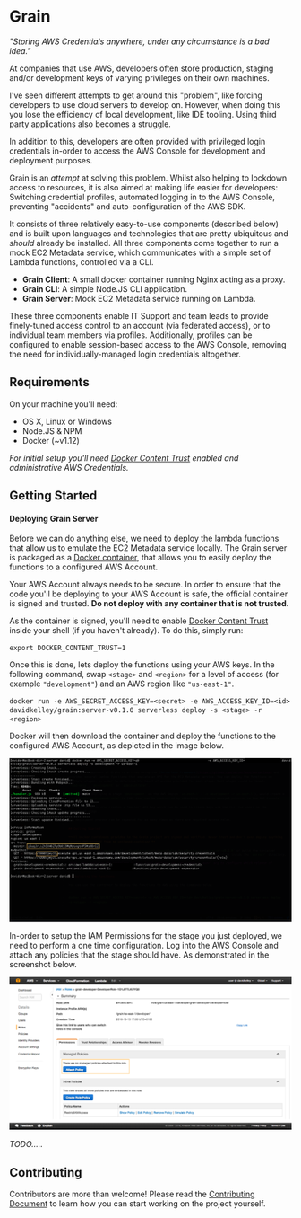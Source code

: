 # Grain

_"Storing AWS Credentials anywhere, under any circumstance is a bad idea."_

At companies that use AWS, developers often store production, staging and/or development keys of varying privileges on their own machines.

I've seen different attempts to get around this "problem", like forcing developers to use cloud servers to develop on. However, when doing this you lose the efficiency of local development, like IDE tooling. Using third party applications also becomes a struggle.

In addition to this, developers are often provided with privileged login credentials in-order to access the AWS Console for development and deployment purposes.

Grain is an _attempt_ at solving this problem. Whilst also helping to lockdown access to resources, it is also aimed at making life easier for developers: Switching credential profiles, automated logging in to the AWS Console, preventing "accidents" and auto-configuration of the AWS SDK.

It consists of three relatively easy-to-use components (described below) and is built upon languages and technologies that are pretty ubiquitous and _should_ already be installed. All three components come together to run a mock EC2 Metadata service, which communicates with a simple set of Lambda functions, controlled via a CLI.

* **Grain Client**: A small docker container running Nginx acting as a proxy.
* **Grain CLI**: A simple Node.JS CLI application.
* **Grain Server**: Mock EC2 Metadata service running on Lambda.

These three components enable IT Support and team leads to provide finely-tuned access control to an account (via federated access), or to individual team members via profiles. Additionally, profiles can be configured to enable session-based access to the AWS Console, removing the need for individually-managed login credentials altogether.

## Requirements

On your machine you'll need:

* OS X, Linux or Windows
* Node.JS & NPM
* Docker (~v1.12)

_For initial setup you'll need [Docker Content Trust](https://docs.docker.com/engine/security/trust/content_trust/) enabled and administrative AWS Credentials._

## Getting Started

#### Deploying Grain Server

Before we can do anything else, we need to deploy the lambda functions that allow us to emulate the EC2 Metadata service locally. The Grain server is packaged as a [Docker container](https://hub.docker.com/r/davidkelley/grain/), that allows you to easily deploy the functions to a configured AWS Account.

Your AWS Account always needs to be secure. In order to ensure that the code you'll be deploying to your AWS Account is safe, the official container is signed and trusted. **Do not deploy with any container that is not trusted.**

As the container is signed, you'll need to enable [Docker Content Trust](https://docs.docker.com/engine/security/trust/content_trust/) inside your shell (if you haven't already). To do this, simply run:

```
export DOCKER_CONTENT_TRUST=1
```

Once this is done, lets deploy the functions using your AWS keys. In the following command, swap `<stage>` and `<region>` for a level of access (for example `"development"`) and an AWS region like `"us-east-1"`.

```
docker run -e AWS_SECRET_ACCESS_KEY=<secret> -e AWS_ACCESS_KEY_ID=<id> davidkelley/grain:server-v0.1.0 serverless deploy -s <stage> -r <region>
```

Docker will then download the container and deploy the functions to the configured AWS Account, as depicted in the image below.

![Image of terminal deploying functions](https://github.com/davidkelley/grain/raw/master/.github/images/deploy-functions-output.png)

In-order to setup the IAM Permissions for the stage you just deployed, we need to perform a one time configuration. Log into the AWS Console and attach any policies that the stage should have. As demonstrated in the screenshot below.

![Attaching an IAM Policy](https://github.com/davidkelley/grain/raw/master/.github/images/default-empty-role.png)

_TODO....._

## Contributing

Contributors are more than welcome! Please read the [Contributing Document](CONTRIBUTING.md) to learn how you can start working on the project yourself.

